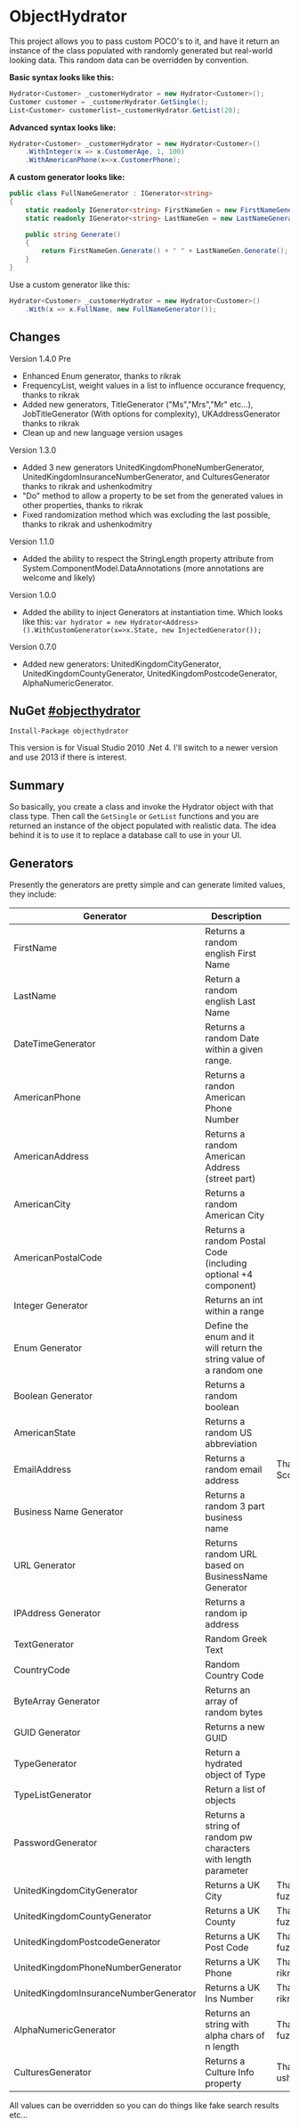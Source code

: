 ObjectHydrator
==============

This project allows you to pass custom POCO's to it, and have it return an instance of the class populated with randomly generated but real-world looking data. This random data can be overridden by convention.

**Basic syntax looks like this:**

```csharp
Hydrator<Customer> _customerHydrator = new Hydrator<Customer>();
Customer customer = _customerHydrator.GetSingle();
List<Customer> customerlist=_customerHydrator.GetList(20);
```

**Advanced syntax looks like:**

```csharp
Hydrator<Customer> _customerHydrator = new Hydrator<Customer>()
    .WithInteger(x => x.CustomerAge, 1, 100)
    .WithAmericanPhone(x=>x.CustomerPhone);
```

**A custom generator looks like:**

```csharp
public class FullNameGenerator : IGenerator<string>
{
    static readonly IGenerator<string> FirstNameGen = new FirstNameGenerator();
    static readonly IGenerator<string> LastNameGen = new LastNameGenerator();

    public string Generate()
    {
        return FirstNameGen.Generate() + " " + LastNameGen.Generate();
    }
}
```
    
Use a custom generator like this:

```csharp
Hydrator<Customer> _customerHydrator = new Hydrator<Customer>()
    .With(x => x.FullName, new FullNameGenerator());
```

## Changes

Version 1.4.0 Pre
* Enhanced Enum generator, thanks to rikrak
* FrequencyList, weight values in a list to influence occurance frequency, thanks to rikrak
* Added new generators, TitleGenerator ("Ms","Mrs","Mr" etc...), JobTitleGenerator (With options for complexity), UKAddressGenerator thanks to rikrak
* Clean up and new language version usages

Version 1.3.0
* Added 3 new generators UnitedKingdomPhoneNumberGenerator, UnitedKingdomInsuranceNumberGenerator, and CulturesGenerator thanks to rikrak and ushenkodmitry
*  "Do" method to allow a property to be set from the generated values in other properties, thanks to rikrak
* Fixed randomization method which was excluding the last possible, thanks to rikrak and ushenkodmitry

Version 1.1.0
* Added the ability to respect the StringLength property attribute from System.ComponentModel.DataAnnotations (more annotations are welcome and likely)

Version 1.0.0

* Added the ability to inject Generators at instantiation time. Which looks like this:
  `var hydrator = new Hydrator<Address>().WithCustomGenerator(x=>x.State, new InjectedGenerator());`

Version 0.7.0

* Added new generators: UnitedKingdomCityGenerator, UnitedKingdomCountyGenerator, UnitedKingdomPostcodeGenerator, AlphaNumericGenerator.

## NuGet [#objecthydrator](http://www.nuget.org/packages/objecthydrator/)

    Install-Package objecthydrator

This version is for Visual Studio 2010 .Net 4. I'll switch to a newer version and use 2013 if there is interest.

## Summary

So basically, you create a class and invoke the Hydrator object with that class type. Then call the `GetSingle` or `GetList` functions and you are returned an instance of the object populated with realistic data. The idea behind it is to use it to replace a database call to use in your UI. 

## Generators

Presently the generators are pretty simple and can generate limited values, they include:

Generator | Description | Notes
----------|-------------|--------
FirstName | Returns a random english First Name
LastName  | Return a random english Last Name
DateTimeGenerator | Returns a random Date within a given range.
AmericanPhone | Returns a randon American Phone Number
AmericanAddress | Returns a random American Address (street part)
AmericanCity | Returns a random American City
AmericanPostalCode | Returns a random Postal Code (including optional +4 component)
Integer Generator | Returns an int within a range
Enum Generator | Define the enum and it will return the string value of a random one 
Boolean Generator | Returns a random boolean
AmericanState | Returns a random US abbreviation
EmailAddress | Returns a random email address | Thanks ScottMonnig! 
Business Name Generator | Returns a random 3 part business name
URL Generator | Returns random URL based on BusinessName Generator 
IPAddress Generator | Returns a random ip address
TextGenerator | Random Greek Text
CountryCode | Random Country Code
ByteArray Generator | Returns an array of random bytes
GUID Generator | Returns a new GUID
TypeGenerator | Return a hydrated object of Type
TypeListGenerator | Return a list of objects
PasswordGenerator | Returns a string of random pw characters with length parameter
UnitedKingdomCityGenerator | Returns a UK City | Thanks to fuzzy-afterlife
UnitedKingdomCountyGenerator | Returns a UK County | Thanks to fuzzy-afterlife
UnitedKingdomPostcodeGenerator | Returns a UK Post Code | Thanks to fuzzy-afterlife
UnitedKingdomPhoneNumberGenerator | Returns a UK Phone | Thanks to rikrak
UnitedKingdomInsuranceNumberGenerator | Returns a UK Ins Number | Thanks to rikrak
AlphaNumericGenerator | Returns an string with alpha chars of n length | Thanks to fuzzy-afterlife
CulturesGenerator | Returns a Culture Info property | Thanks to ushenkodmitry

All values can be overridden so you can do things like fake search results etc...
